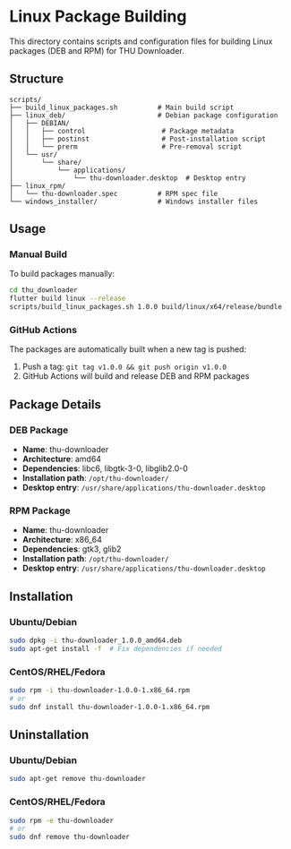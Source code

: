 # Linux Package Building

This directory contains scripts and configuration files for building Linux packages (DEB and RPM) for THU Downloader.

## Structure

```
scripts/
├── build_linux_packages.sh          # Main build script
├── linux_deb/                       # Debian package configuration
│   ├── DEBIAN/
│   │   ├── control                   # Package metadata
│   │   ├── postinst                  # Post-installation script
│   │   └── prerm                     # Pre-removal script
│   └── usr/
│       └── share/
│           └── applications/
│               └── thu-downloader.desktop  # Desktop entry
├── linux_rpm/
│   └── thu-downloader.spec          # RPM spec file
└── windows_installer/               # Windows installer files
```

## Usage

### Manual Build

To build packages manually:

```bash
cd thu_downloader
flutter build linux --release
scripts/build_linux_packages.sh 1.0.0 build/linux/x64/release/bundle
```

### GitHub Actions

The packages are automatically built when a new tag is pushed:

1. Push a tag: `git tag v1.0.0 && git push origin v1.0.0`
2. GitHub Actions will build and release DEB and RPM packages

## Package Details

### DEB Package
- **Name**: thu-downloader
- **Architecture**: amd64
- **Dependencies**: libc6, libgtk-3-0, libglib2.0-0
- **Installation path**: `/opt/thu-downloader/`
- **Desktop entry**: `/usr/share/applications/thu-downloader.desktop`

### RPM Package
- **Name**: thu-downloader
- **Architecture**: x86_64
- **Dependencies**: gtk3, glib2
- **Installation path**: `/opt/thu-downloader/`
- **Desktop entry**: `/usr/share/applications/thu-downloader.desktop`

## Installation

### Ubuntu/Debian
```bash
sudo dpkg -i thu-downloader_1.0.0_amd64.deb
sudo apt-get install -f  # Fix dependencies if needed
```

### CentOS/RHEL/Fedora
```bash
sudo rpm -i thu-downloader-1.0.0-1.x86_64.rpm
# or
sudo dnf install thu-downloader-1.0.0-1.x86_64.rpm
```

## Uninstallation

### Ubuntu/Debian
```bash
sudo apt-get remove thu-downloader
```

### CentOS/RHEL/Fedora
```bash
sudo rpm -e thu-downloader
# or
sudo dnf remove thu-downloader
```